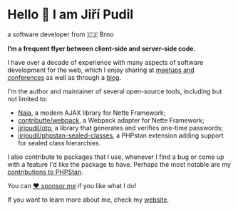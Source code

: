 # Hello 👋 I am Jiří Pudil

a software developer from 🇨🇿 Brno

**I’m a frequent flyer between client-side and server-side code.**

I have over a decade of experience with many aspects of software development for the web, which I enjoy sharing at [meetups and conferences](https://jiripudil.cz/talks) as well as through a [blog](https://jiripudil.cz/blog).

I'm the author and maintainer of several open-source tools, including but not limited to:

- [Naja](https://github.com/naja-js/naja), a modern AJAX library for Nette Framework;
- [contributte/webpack](https://github.com/contributte/webpack), a Webpack adapter for Nette Framework;
- [jiripudil/otp](https://github.com/jiripudil/otp), a library that generates and verifies one-time passwords;
- [jiripudil/phpstan-sealed-classes](https://github.com/jiripudil/phpstan-sealed-classes), a PHPstan extension adding support for sealed class hierarchies.

I also contribute to packages that I use, whenever I find a bug or come up with a feature I'd like the package to have. Perhaps the most notable are my [contributions to PHPStan](https://github.com/phpstan/phpstan-src/pulls?q=is%3Apr+is%3Amerged+author%3Ajiripudil).

You can [❤️ sponsor me](https://github.com/sponsors/jiripudil) if you like what I do!

If you want to learn more about me, check my [website](https://jiripudil.cz).
